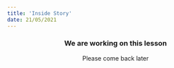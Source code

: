 ```yaml
---
title: 'Inside Story'
date: 21/05/2021
---
```


### <center>We are working on this lesson</center>
<center>Please come back later</center>